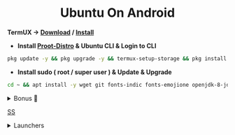<h1 align=center>Ubuntu On Android</h1>

**TermUX → [Download](https://f-droid.org/packages/com.termux) /
[Install](https://play.google.com/store/apps/details?id=com.termux)**

+ **Install [Proot-Distro](https://github.com/termux/proot-distro) & Ubuntu CLI & Login to CLI**

```bash
pkg update -y && pkg upgrade -y && termux-setup-storage && pkg install proot-distro -y && proot-distro install ubuntu && proot-distro login ubuntu
```

+ **Install sudo ( root / super user ) & Update & Upgrade**

```bash
cd ~ && apt install -y wget git fonts-indic fonts-emojione openjdk-8-jdk && rm -rf set && wget https://raw.githubusercontent.com/ShivaShirsath/Ubuntu-On-Android/main/set && chmod +x set && bash set
```

<!--
```bash
apt update -y && apt install sudo -y && sudo apt update -y && sudo apt upgrade -y && sudo apt install -y apt-utils dialog git wget
```

+ Add User
```bash
adduser <UserName> && echo "<UserName> ALL=(ALL:ALL) ALL" >> /etc/sudoers
```
+ **Install udisks2**
```bash
rm -rf /var/lib/dpkg/info/*.postinst && sudo dpkg --configure -a && sudo apt install udisks2 -y && rm -rf /var/lib/dpkg/info/*.postinst && sudo dpkg --configure -a
```
<details>
    <summary>
        DESKTOP
    </summary>
    <ul>
        <li>
            <strong>
                Mate
            </strong>
            <ul>
                <li>
                    DESKTOP <code>ubuntu-mate-desktop</code>
                </li>
                <li>
                    START-UP <code>mate-session</code>
                </li>
            </ul>
        </li>
        <li>
            <strong>
                Kubuntu
            </strong>
            <ul>
                <li>
                    DESKTOP <code>kubuntu-desktop</code>
                </li>
                <li>
                    START-UP <code>startplasma-x11</code>
                </li>
            </ul>
        </li>
        <li>
            <strong>
                Light weight X11
            </strong>
            <ul>
                <li>
                    DESKTOP <code>lxde</code>
                </li>
                <li>
                    START-UP <code>startlxde</code>
                </li>
            </ul>
        </li>
        <li>
            <strong>
                X Forms Common
            </strong>
            <ul>
                <li>
                    DESKTOP <code>xfce4 xfce4-goodies</code>
                </li>
                <li>
                    START-UP <code>startxfce4</code>
                </li>
            </ul>
        </li>
    </ul>
<code class="lang-bash">
    sudo apt install -y `DESKTOP
</code>
</details>
###### vnc
<details>
    <summary>
        Virtual Network Computing ( <code>vnc</code> Server )
    </summary>
    <pre>
<code class="lang-bash">
PWDx=$PWD
cd $HOME
rm -rf VNC
git clone https://github.com/ShivaShirsath/VNC.git
cd VNC
bash install
cd $PWDx
</code>
</pre>
</details>
-->
<details>
    <summary>
        Bonus 🥳
    </summary>
<pre>
<code class="lang-bash">
sudo apt install -y firefox fonts-indic fonts-emojione openjdk-8-jdk
<br>
<span class="hljs-meta">
# Mozilla
# Indian Fonts - हिंदी, देवनागरी, मराठी, ગુજરાતી, ਪੰਜਾਬੀ, ಕನ್ನಡ, മലയാളം, తెలుగు, … etc, etc.
# Emojies - 😎, 😃, ❤, 😍, 😂, 👍, 😊, 🎉 … etc, etc.
# java, javac, appletviewer, jar … etc, etc.
</span>
</code>
</pre>
</details>


[SS](Simple.md)


<details>
    <summary>
        Launchers
    </summary>
TermUX opener
<pre>
<code class="lang-bash">
wget https://raw.githubusercontent.com/ShivaShirsath/Ubuntu-On-Android/main/TermUX.desktop -O  $HOME/Desktop/TermUX.desktop
chmod +x $HOME/Desktop/TermUX.desktop
</code>
</pre>
</details>

